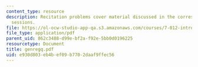 ```yaml
---
content_type: resource
description: Recitation problems cover material discussed in the corresponding lecture
  sessions.
file: https://ol-ocw-studio-app-qa.s3.amazonaws.com/courses/7-012-introduction-to-biology-fall-2004/e930d803eb4bef09b7702daaf9ffec56_genregq.pdf
file_type: application/pdf
parent_uid: 862c3488-d99e-bf2a-f92e-5bb0d0196225
resourcetype: Document
title: genregq.pdf
uid: e930d803-eb4b-ef09-b770-2daaf9ffec56
---
```

